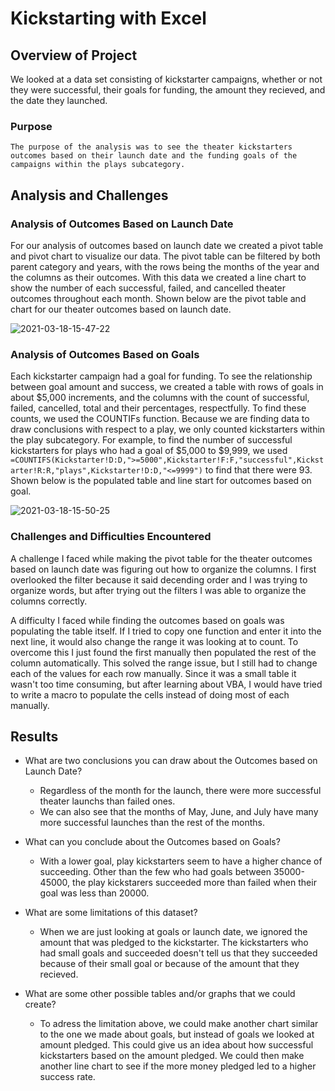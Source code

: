 # Kickstarting with Excel

## Overview of Project
We looked at a data set consisting of kickstarter campaigns, whether or not they were successful, their goals for funding, the amount they recieved, and the date they launched.

### Purpose
    The purpose of the analysis was to see the theater kickstarters outcomes based on their launch date and the funding goals of the campaigns within the plays subcategory. 

## Analysis and Challenges

### Analysis of Outcomes Based on Launch Date
For our analysis of outcomes based on launch date we created a pivot table and pivot chart to visualize our data. The pivot table can be filtered by both parent category and years, with the rows being the months of the year and the columns as their outcomes. With this data we created a line chart to show the number of each successful, failed, and cancelled theater outcomes throughout each month. Shown below are the pivot table and chart for our theater outcomes based on launch date.

![2021-03-18-15-47-22](https://user-images.githubusercontent.com/78509850/111724447-7d74bc00-8822-11eb-9386-be0f520bf305.png)


### Analysis of Outcomes Based on Goals
Each kickstarter campaign had a goal for funding. To see the relationship between goal amount and success, we created a table with rows of goals in about $5,000 increments, and the columns with the count of successful, failed, cancelled, total and their percentages, respectfully. To find these counts, we used the COUNTIFs function. Because we are finding data to draw conclusions with respect to a play, we only counted kickstarters within the play subcategory. For example, to find the number of successful kickstarters for plays who had a goal of $5,000 to $9,999, we used `=COUNTIFS(Kickstarter!D:D,">=5000",Kickstarter!F:F,"successful",Kickstarter!R:R,"plays",Kickstarter!D:D,"<=9999")` to find that there were 93. Shown below is the populated table and line start for outcomes based on goal.

![2021-03-18-15-50-25](https://user-images.githubusercontent.com/78509850/111724402-66ce6500-8822-11eb-84c0-179b17a3a3b3.png)


### Challenges and Difficulties Encountered
A challenge I faced while making the pivot table for the theater outcomes based on launch date was figuring out how to organize the columns. I first overlooked the filter because it said decending order and I was trying to organize words, but after trying out the filters I was able to organize the columns correctly.

A difficulty I faced while finding the outcomes based on goals was populating the table itself. If I tried to copy one function and enter it into the next line, it would also change the range it was looking at to count. To overcome this I just found the first manually then populated the rest of the column automatically. This solved the range issue, but I still had to change each of the values for each row manually. Since it was a small table it wasn't too time consuming, but after learning about VBA, I would have tried to write a macro to populate the cells instead of doing most of each manually.

## Results

- What are two conclusions you can draw about the Outcomes based on Launch Date?
    - Regardless of the month for the launch, there were more successful theater launchs than failed ones. 
    - We can also see that the months of May, June, and July have many more successful launches than the rest of the months.

- What can you conclude about the Outcomes based on Goals?
    - With a lower goal, play kickstarters seem to have a higher chance of succeeding. Other than the few who had goals between 35000-45000, the play kickstarers succeeded more than failed when their goal was less than 20000.

- What are some limitations of this dataset?
    - When we are just looking at goals or launch date, we ignored the amount that was pledged to the kickstarter. The kickstarters who had small goals and succeeded doesn't tell us that they succeeded because of their small goal or because of the amount that they recieved.

- What are some other possible tables and/or graphs that we could create?
    - To adress the limitation above, we could make another chart similar to the one we made about goals, but instead of goals we looked at amount pledged. This could give us an idea about how successful kickstarters based on the amount pledged. We could then make another line chart to see if the more money pledged led to a higher success rate.
